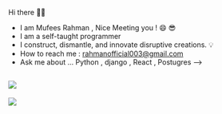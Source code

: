 Hi there 👋🏻 <br>

- I am Mufees Rahman , Nice Meeting you ! 😄 😎<br>
- I am a self-taught programmer <br>
- I construct, dismantle, and innovate disruptive creations. 💡<br>
- How to reach me : rahmanofficial003@gmail.com  <br>
- Ask me about ... Python , django , React , Postugres -->

![](https://github-readme-stats.vercel.app/api?username=mufiii&theme=dark&hide_border=false&include_all_commits=false&count_private=false)<br/>
---
[![](https://visitcount.itsvg.in/api?id=mufiii&icon=0&color=0)](https://visitcount.itsvg.in)

